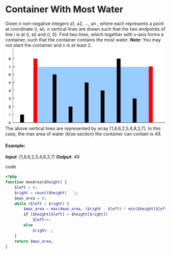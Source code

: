 # Container With Most Water
Given n non-negative integers a1, a2, ..., an , where each represents a point at coordinate (i, ai). n vertical lines are drawn such that the two endpoints of line i is at (i, ai) and (i, 0). Find two lines, which together with x-axis forms a container, such that the container contains the most water.
***Note***: You may not slant the container and n is at least 2.  
![这是图片](./img/question_11.jpg)
The above vertical lines are represented by array [1,8,6,2,5,4,8,3,7]. In this case, the max area of water (blue section) the container can contain is 49.
#### Example:

***Input***: [1,8,6,2,5,4,8,3,7]
***Output***: 49

code
```php
<?php
function maxArea($height) {
    $left = 0;
    $right = count($height) - 1;
    $max_area = 0;
    while ($left < $right) {
        $max_area = max($max_area, ($right - $left) * min($height[$left], $height[$right]));
        if ($height[$left] < $height[$right])
            $left++;
        else
            $right--;
    }
    return $max_area;
}
```